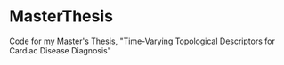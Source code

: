# MasterThesis
Code for my Master's Thesis, "Time-Varying Topological Descriptors for Cardiac Disease Diagnosis"
